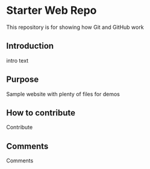 # Starter Web Repo
This repository is for showing how Git and GitHub work

## Introduction
intro text

## Purpose
Sample website with plenty of files for demos

## How to contribute
Contribute

## Comments
Comments
